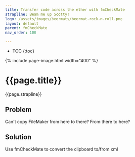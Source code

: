 ```yaml
---
title: Transfer code across the ether with fmCheckMate
strapline: Beam me up Scotty!
logo: /assets/images/beermats/beermat-rock-n-roll.png
layout: default
parent: fmCheckMate
nav_order: 100

---
```

- TOC
{:toc}

{% include page-image.html width="400" %}

# {{page.title}}

{{page.strapline}}

## Problem

Can't copy FileMaker from here to there? From there to here?


## Solution

Use fmCheckMate to convert the clipboard to/from xml
